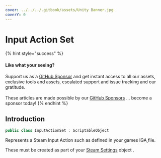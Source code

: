 ```yaml
---
cover: ../../../.gitbook/assets/Unity Banner.jpg
coverY: 0
---
```


# Input Action Set

{% hint style="success" %}
#### Like what your seeing?

Support us as a [GitHub Sponsor](../../../where-to-buy/become-a-sponsor.md) and get instant access to all our assets, exclusive tools and assets, escalated support and issue tracking and our gratitude.\
\
These articles are made possible by our [GitHub Sponsors](../../../where-to-buy/become-a-sponsor.md) ... become a sponsor today!
{% endhint %}

## Introduction

```csharp
public class InputActionSet : ScriptableObject
```

Represents a Steam Input Action such as defined in your games IGA[ ](broken-reference)file.

These must be created as part of your [Steam Settings](steam-settings/) object .

